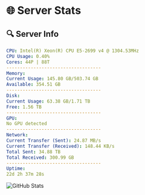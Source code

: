 # 🌐 Server Stats
## 🔍 Server Info
```yaml
CPU: Intel(R) Xeon(R) CPU E5-2699 v4 @ 1304.53MHz
CPU Usage: 0.40%
Cores: 44P | 88T
-----------------------------------
Memory:
Current Usage: 145.80 GB/503.74 GB
Available: 354.51 GB
-----------------------------------
Disk:
Current Usage: 63.38 GB/1.71 TB
Free: 1.56 TB
-----------------------------------
GPU:
No GPU detected
-----------------------------------
Network:
Current Transfer (Sent): 24.87 MB/s
Current Transfer (Received): 148.44 KB/s
Total Sent: 34.88 TB
Total Received: 300.99 GB
-----------------------------------
Uptime:
22d 2h 37m 28s
```
![GitHub Stats](https://img.shields.io/badge/Updated-2025-03-30_00:00:17-blue)